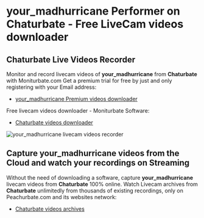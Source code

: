 # your_madhurricane Performer on Chaturbate - Free LiveCam videos downloader

## Chaturbate Live Videos Recorder

Monitor and record livecam videos of **your_madhurricane** from **Chaturbate** with Moniturbate.com
Get a premium trial for free by just and only registering with your Email address:
* [your_madhurricane Premium videos downloader](https://moniturbate.com/request-demo-licence-key.html)

Free livecam videos downloader - Moniturbate Software:
* [Chaturbate videos downloader](https://moniturbate.com/moniturbate-download-software.html)

![your_madhurricane livecam videos recorder](https://peachurnet.com/templates/moniturbate-software.png)


## Capture your_madhurricane videos from the Cloud and watch your recordings on Streaming

Without the need of downloading a software, capture **your_madhurricane** livecam videos from **Chaturbate** 100% online.
Watch Livecam archives from **Chaturbate** unlimitedly from thousands of existing recordings, only on Peachurbate.com and its websites network:
* [Chaturbate videos archives](https://peachurnet.com/)